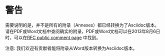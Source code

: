 警告
=======

需要说明的是，并不是所有的附录（Annexes）都已经转换为了Asciidoc版本。请在PDF或Word文档中查阅确实的附录，PDF或Word文档可以在2013年8月6日时，可以在[RFC public comment page](http://www.opengeospatial.org/standards/requests/105) 中找到。

注意: 我们欢迎有贡献者能将附录从Word版本转换为Asciidoc版本。
